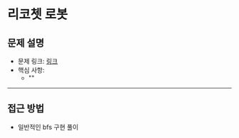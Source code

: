 # 리코쳇 로봇

## 문제 설명
- 문제 링크: [링크](https://school.programmers.co.kr/learn/courses/30/lessons/169199)
- 핵심 사항:
  - ""
---

## 접근 방법
- 일반적인 bfs 구현 풀이